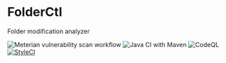 # FolderCtl
Folder modification analyzer


![Meterian vulnerability scan workflow](https://github.com/matteobaccan/FolderCtl/workflows/Meterian%20vulnerability%20scan%20workflow/badge.svg)
![Java CI with Maven](https://github.com/matteobaccan/FolderCtl/workflows/Java%20CI%20with%20Maven/badge.svg)
![CodeQL](https://github.com/matteobaccan/FolderCtl/workflows/CodeQL/badge.svg)
[![StyleCI](https://github.styleci.io/repos/297964112/shield?branch=master)](https://github.styleci.io/repos/297964112?branch=master)
